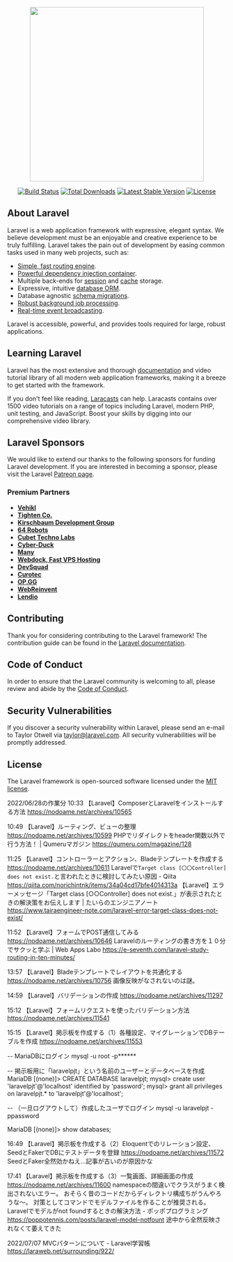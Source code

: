 <p align="center"><a href="https://laravel.com" target="_blank"><img src="https://raw.githubusercontent.com/laravel/art/master/logo-lockup/5%20SVG/2%20CMYK/1%20Full%20Color/laravel-logolockup-cmyk-red.svg" width="400"></a></p>

<p align="center">
<a href="https://travis-ci.org/laravel/framework"><img src="https://travis-ci.org/laravel/framework.svg" alt="Build Status"></a>
<a href="https://packagist.org/packages/laravel/framework"><img src="https://img.shields.io/packagist/dt/laravel/framework" alt="Total Downloads"></a>
<a href="https://packagist.org/packages/laravel/framework"><img src="https://img.shields.io/packagist/v/laravel/framework" alt="Latest Stable Version"></a>
<a href="https://packagist.org/packages/laravel/framework"><img src="https://img.shields.io/packagist/l/laravel/framework" alt="License"></a>
</p>

## About Laravel

Laravel is a web application framework with expressive, elegant syntax. We believe development must be an enjoyable and creative experience to be truly fulfilling. Laravel takes the pain out of development by easing common tasks used in many web projects, such as:

- [Simple, fast routing engine](https://laravel.com/docs/routing).
- [Powerful dependency injection container](https://laravel.com/docs/container).
- Multiple back-ends for [session](https://laravel.com/docs/session) and [cache](https://laravel.com/docs/cache) storage.
- Expressive, intuitive [database ORM](https://laravel.com/docs/eloquent).
- Database agnostic [schema migrations](https://laravel.com/docs/migrations).
- [Robust background job processing](https://laravel.com/docs/queues).
- [Real-time event broadcasting](https://laravel.com/docs/broadcasting).

Laravel is accessible, powerful, and provides tools required for large, robust applications.

## Learning Laravel

Laravel has the most extensive and thorough [documentation](https://laravel.com/docs) and video tutorial library of all modern web application frameworks, making it a breeze to get started with the framework.

If you don't feel like reading, [Laracasts](https://laracasts.com) can help. Laracasts contains over 1500 video tutorials on a range of topics including Laravel, modern PHP, unit testing, and JavaScript. Boost your skills by digging into our comprehensive video library.

## Laravel Sponsors

We would like to extend our thanks to the following sponsors for funding Laravel development. If you are interested in becoming a sponsor, please visit the Laravel [Patreon page](https://patreon.com/taylorotwell).

### Premium Partners

- **[Vehikl](https://vehikl.com/)**
- **[Tighten Co.](https://tighten.co)**
- **[Kirschbaum Development Group](https://kirschbaumdevelopment.com)**
- **[64 Robots](https://64robots.com)**
- **[Cubet Techno Labs](https://cubettech.com)**
- **[Cyber-Duck](https://cyber-duck.co.uk)**
- **[Many](https://www.many.co.uk)**
- **[Webdock, Fast VPS Hosting](https://www.webdock.io/en)**
- **[DevSquad](https://devsquad.com)**
- **[Curotec](https://www.curotec.com/services/technologies/laravel/)**
- **[OP.GG](https://op.gg)**
- **[WebReinvent](https://webreinvent.com/?utm_source=laravel&utm_medium=github&utm_campaign=patreon-sponsors)**
- **[Lendio](https://lendio.com)**

## Contributing

Thank you for considering contributing to the Laravel framework! The contribution guide can be found in the [Laravel documentation](https://laravel.com/docs/contributions).

## Code of Conduct

In order to ensure that the Laravel community is welcoming to all, please review and abide by the [Code of Conduct](https://laravel.com/docs/contributions#code-of-conduct).

## Security Vulnerabilities

If you discover a security vulnerability within Laravel, please send an e-mail to Taylor Otwell via [taylor@laravel.com](mailto:taylor@laravel.com). All security vulnerabilities will be promptly addressed.

## License

The Laravel framework is open-sourced software licensed under the [MIT license](https://opensource.org/licenses/MIT).

2022/06/28の作業分
10:33
【Laravel】ComposerとLaravelをインストールする方法 https://nodoame.net/archives/10565

10:49
【Laravel】ルーティング、ビューの整理 https://nodoame.net/archives/10599
PHPでリダイレクトをheader関数以外で行う方法！ | Qumeruマガジン https://qumeru.com/magazine/128

11:25
【Laravel】コントローラーとアクション、Bladeテンプレートを作成する https://nodoame.net/archives/10611
Laravelで`Target class [〇〇Controller] does not exist.`と言われたときに検討してみたい原因 - Qiita https://qiita.com/norichintnk/items/34a04cd17bfe4014313a
【Laravel】エラーメッセージ「Target class [○○Controller] does not exist.」が表示されたときの解決策をお伝えします | たいらのエンジニアノート https://www.tairaengineer-note.com/laravel-error-target-class-does-not-exist/

11:52
【Laravel】フォームでPOST通信してみる https://nodoame.net/archives/10646
Laravelのルーティングの書き方を１０分でサクッと学ぶ | Web Apps Labo https://e-seventh.com/laravel-study-routing-in-ten-minutes/

13:57
【Laravel】Bladeテンプレートでレイアウトを共通化する https://nodoame.net/archives/10756
画像反映がなされないのは謎。

14:59
【Laravel】バリデーションの作成 https://nodoame.net/archives/11297

15:12
【Laravel】フォームリクエストを使ったバリデーション方法 https://nodoame.net/archives/11541

15:15
【Laravel】掲示板を作成する（1）各種設定、マイグレーションでDBテーブルを作成 https://nodoame.net/archives/11553

-- MariaDBにログイン
mysql -u root -p******

-- 掲示板用に「laravelpjt」という名前のユーザーとデータベースを作成
MariaDB [(none)]> CREATE DATABASE laravelpjt;
mysql> create user 'laravelpjt'@'localhost' identified by 'password';
mysql> grant all privileges on laravelpjt.* to 'laravelpjt'@'localhost';

-- （一旦ログアウトして）作成したユーザでログイン
mysql -u laravelpjt -ppassword

MariaDB [(none)]> show databases;


16:49
【Laravel】掲示板を作成する（2）Eloquentでのリレーション設定、SeedとFakerでDBにテストデータを登録 https://nodoame.net/archives/11572
SeedとFaker全然効かねえ…記事が古いのが原因かな


17:41
【Laravel】掲示板を作成する（3）一覧画面、詳細画面の作成 https://nodoame.net/archives/11600
namespaceの間違いでクラスがうまく検出されないエラー。
おそらく昔のコードだからディレクトリ構成ちがうんやろうな〜。
対策としてコマンドでモデルファイルを作ることが推奨される。
Laravelでモデルがnot foundするときの解決方法 - ポッポプログラミング https://poppotennis.com/posts/laravel-model-notfount
途中から全然反映されなくて萎えてきた

2022/07/07
MVCパターンについて - Laravel学習帳 https://laraweb.net/surrounding/922/
